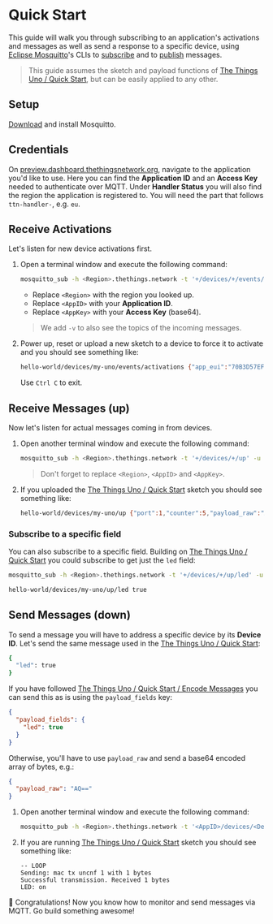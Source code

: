 # Quick Start
This guide will walk you through subscribing to an application's activations and messages as well as send a response to a specific device, using [Eclipse Mosquitto](https://mosquitto.org)'s CLIs to [subscribe](https://mosquitto.org/man/mosquitto_sub-1.html) and to [publish](https://mosquitto.org/man/mosquitto_pub-1.html) messages.

> This guide assumes the sketch and payload functions of [The Things Uno / Quick Start](/uno/#quick-start), but can be easily applied to any other.

## Setup

[Download](https://mosquitto.org/download/) and install Mosquitto.

## Credentials

On [preview.dashboard.thethingsnetwork.org](https://preview.dashboard.thethingsnetwork.org/), navigate to the application you'd like to use. Here you can find the **Application ID** and an **Access Key** needed to authenticate over MQTT. Under **Handler Status** you will also find the region the application is registered to. You will need the part that follows `ttn-handler-`, e.g. `eu`.
    
## Receive Activations
Let's listen for new device activations first.

1.  Open a terminal window and execute the following command:

    ```bash
    mosquitto_sub -h <Region>.thethings.network -t '+/devices/+/events/activations' -u '<AppID>' -P '<AppKey>' -v
    ```
  
    * Replace `<Region>` with the region you looked up.
    * Replace `<AppID>` with your **Application ID**.
    * Replace `<AppKey>` with your **Access Key** (base64).
  
    > We add `-v` to also see the topics of the incoming messages.

2.  Power up, reset or upload a new sketch to a device to force it to activate and you should see something like:

    ```bash
    hello-world/devices/my-uno/events/activations {"app_eui":"70B3D57EF000001C","dev_eui":"0004A30B001B7AD2","dev_addr":"26012723","metadata":{"time":"2016-09-13T09:59:02.90329585Z","frequency":868.5,"modulation":"LORA","data_rate":"SF7BW125","coding_rate":"4/5","gateways":[{"eui":"B827EBFFFE87BD22","timestamp":1484146403,"time":"2016-09-13T09:59:02.867283Z","channel":2,"rssi":-49,"snr":7,"rf_chain":1}]}}
    ```

    Use `Ctrl C` to exit.  

## Receive Messages (up)
Now let's listen for actual messages coming in from devices.

1.  Open another terminal window and execute the following command:

    ```bash
    mosquitto_sub -h <Region>.thethings.network -t '+/devices/+/up' -u '<AppID>' -P '<AppKey>' -v
    ```

    > Don't forget to replace `<Region>`, `<AppID>` and `<AppKey>`.

2.  If you uploaded the [The Things Uno / Quick Start](/uno/#quick-start) sketch you should see something like:

    ```bash
    hello-world/devices/my-uno/up {"port":1,"counter":5,"payload_raw":"AQ==","payload_fields":{"led":true},"metadata":{"time":"2016-09-14T14:19:20.272552952Z","frequency":868.1,"modulation":"LORA","data_rate":"SF7BW125","coding_rate":"4/5","gateways":[{"eui":"B827EBFFFE87BD22","timestamp":1960494347,"time":"2016-09-14T14:19:20.258723Z","rssi":-49,"snr":9.5,"rf_chain":1}]}}
    ```
    
### Subscribe to a specific field

You can also subscribe to a specific field. Building on [The Things Uno / Quick Start](/uno/#quick-start) you could subscribe to get just the `led` field:

```bash
mosquitto_sub -h <Region>.thethings.network -t '+/devices/+/up/led' -u '<AppID>' -P '<AppKey>' -v

hello-world/devices/my-uno/up/led true
```

## Send Messages (down)
To send a message you will have to address a specific device by its **Device ID**. Let's send the same message used in the [The Things Uno / Quick Start](/uno/#receive-message-downlink):

```bash
{
  "led": true
}
```

If you have followed [The Things Uno / Quick Start / Encode Messages](../uno/#encode-messages) you can send this as is using the `payload_fields` key:

```json
{
  "payload_fields": {
    "led": true
  }
}
```

Otherwise, you'll have to use `payload_raw` and send a base64 encoded array of bytes, e.g.:

```json
{
  "payload_raw": "AQ=="
}
```

1.  Open another terminal window and execute the following command:

    ```bash
    mosquitto_pub -h <Region>.thethings.network -t '<AppID>/devices/<DevID>/down' -u '<AppID>' -P '<AppKey>' -m '{"payload_fields":{"led":true}}'
    ```

2.  If you are running [The Things Uno / Quick Start](/uno/#quick-start) sketch you should see something like:

    ```
    -- LOOP
    Sending: mac tx uncnf 1 with 1 bytes
    Successful transmission. Received 1 bytes
    LED: on
    ```

🎉 Congratulations! Now you know how to monitor and send messages via MQTT. Go build something awesome!
